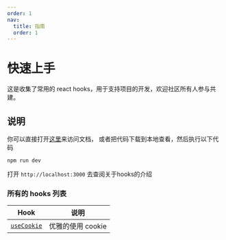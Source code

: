 ```yaml
---
order: 1
nav:
  title: 指南
  order: 1
---
```


# 快速上手

这是收集了常用的 react hooks，用于支持项目的开发，欢迎社区所有人参与共建。

## 说明

你可以直接打开[这里](https://chocolateui.github.io/chocolate-hooks/)来访问文档，
或者把代码下载到本地查看，然后执行以下代码

```
npm run dev
```

打开 `http://localhost:3000` 去查阅关于hooks的介绍

### 所有的 hooks 列表

| Hook | 说明 |
| ---- | ----------- |
| [`useCookie`](/hooks/use-cookie) | 优雅的使用 cookie |